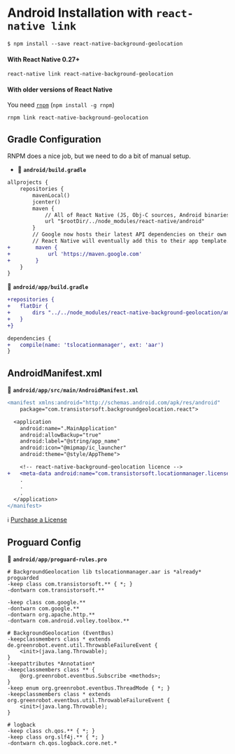 # Android Installation with `react-native link`

```shell
$ npm install --save react-native-background-geolocation
```

#### With React Native 0.27+

```shell
react-native link react-native-background-geolocation
```

#### With older versions of React Native

You need [`rnpm`](https://github.com/rnpm/rnpm) (`npm install -g rnpm`)

```shell
rnpm link react-native-background-geolocation
```

## Gradle Configuration

RNPM does a nice job, but we need to do a bit of manual setup.

* :open_file_folder: **`android/build.gradle`**

```diff
allprojects {
    repositories {
        mavenLocal()
        jcenter()
        maven {
            // All of React Native (JS, Obj-C sources, Android binaries) is installed from npm
            url "$rootDir/../node_modules/react-native/android"
        }
        // Google now hosts their latest API dependencies on their own maven  server.  
        // React Native will eventually add this to their app template.
+        maven {
+            url 'https://maven.google.com'
+        }
    }
}
```

:open_file_folder: **`android/app/build.gradle`**

```diff
+repositories {
+   flatDir {
+       dirs "../../node_modules/react-native-background-geolocation/android/libs"
+   }
+}

dependencies {
+   compile(name: 'tslocationmanager', ext: 'aar')
}
```


## AndroidManifest.xml

:open_file_folder: **`android/app/src/main/AndroidManifest.xml`**

```diff
<manifest xmlns:android="http://schemas.android.com/apk/res/android"
    package="com.transistorsoft.backgroundgeolocation.react">

  <application
    android:name=".MainApplication"
    android:allowBackup="true"
    android:label="@string/app_name"
    android:icon="@mipmap/ic_launcher"
    android:theme="@style/AppTheme">

    <!-- react-native-background-geolocation licence -->
+   <meta-data android:name="com.transistorsoft.locationmanager.license" android:value="YOUR_LICENCE_KEY_HERE" />
    .
    .
    .
  </application>
</manifest>

```

:information_source: [Purchase a License](http://www.transistorsoft.com/shop/products/react-native-background-geolocation)

## Proguard Config

:open_file_folder: **`android/app/proguard-rules.pro`**

```proguard
# BackgroundGeolocation lib tslocationmanager.aar is *already* proguarded
-keep class com.transistorsoft.** { *; }
-dontwarn com.transistorsoft.**

-keep class com.google.**
-dontwarn com.google.**
-dontwarn org.apache.http.**
-dontwarn com.android.volley.toolbox.**

# BackgroundGeolocation (EventBus)
-keepclassmembers class * extends de.greenrobot.event.util.ThrowableFailureEvent {
    <init>(java.lang.Throwable);
}
-keepattributes *Annotation*
-keepclassmembers class ** {
    @org.greenrobot.eventbus.Subscribe <methods>;
}
-keep enum org.greenrobot.eventbus.ThreadMode { *; }
-keepclassmembers class * extends org.greenrobot.eventbus.util.ThrowableFailureEvent {
    <init>(java.lang.Throwable);
}

# logback
-keep class ch.qos.** { *; }
-keep class org.slf4j.** { *; }
-dontwarn ch.qos.logback.core.net.*
```

